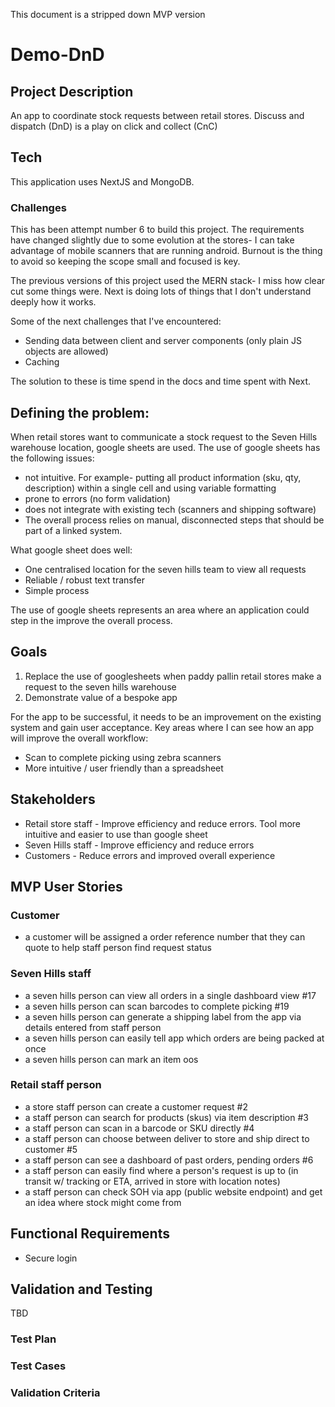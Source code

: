 This document is a stripped down MVP version

# Demo-DnD

## Project Description

An app to coordinate stock requests between retail stores. Discuss and dispatch (DnD) is a play on click and collect (CnC)

## Tech

This application uses NextJS and MongoDB.

### Challenges

This has been attempt number 6 to build this project. The requirements have changed slightly due to some evolution at the stores- I can take advantage of mobile scanners that are running android. Burnout is the thing to avoid so keeping the scope small and focused is key.

The previous versions of this project used the MERN stack- I miss how clear cut some things were. Next is doing lots of things that I don't understand deeply how it works.

Some of the next challenges that I've encountered:

- Sending data between client and server components (only plain JS objects are allowed)
- Caching

The solution to these is time spend in the docs and time spent with Next.

## Defining the problem:

When retail stores want to communicate a stock request to the Seven Hills warehouse location, google sheets are used. The use of google sheets has the following issues:

- not intuitive. For example- putting all product information (sku, qty, description) within a single cell and using variable formatting
- prone to errors (no form validation)
- does not integrate with existing tech (scanners and shipping software)
- The overall process relies on manual, disconnected steps that should be part of a linked system.

What google sheet does well:

- One centralised location for the seven hills team to view all requests
- Reliable / robust text transfer
- Simple process

The use of google sheets represents an area where an application could step in the improve the overall process.

## Goals

1. Replace the use of googlesheets when paddy pallin retail stores make a request to the seven hills warehouse
2. Demonstrate value of a bespoke app

For the app to be successful, it needs to be an improvement on the existing system and gain user acceptance. Key areas where I can see how an app will improve the overall workflow:

- Scan to complete picking using zebra scanners
- More intuitive / user friendly than a spreadsheet

## Stakeholders

- Retail store staff - Improve efficiency and reduce errors. Tool more intuitive and easier to use than google sheet
- Seven Hills staff - Improve efficiency and reduce errors
- Customers - Reduce errors and improved overall experience

## MVP User Stories

### Customer

- a customer will be assigned a order reference number that they can quote to help staff person find request status

### Seven Hills staff

- a seven hills person can view all orders in a single dashboard view #17
- a seven hills person can scan barcodes to complete picking #19
- a seven hills person can generate a shipping label from the app via details entered from staff person
- a seven hills person can easily tell app which orders are being packed at once
- a seven hills person can mark an item oos

### Retail staff person

- a store staff person can create a customer request #2
- a staff person can search for products (skus) via item description #3
- a staff person can scan in a barcode or SKU directly #4
- a staff person can choose between deliver to store and ship direct to customer #5
- a staff person can see a dashboard of past orders, pending orders #6
- a staff person can easily find where a person's request is up to (in transit w/ tracking or ETA, arrived in store with location notes)
- a staff person can check SOH via app (public website endpoint) and get an idea where stock might come from

## Functional Requirements

- Secure login

## Validation and Testing

TBD

### Test Plan

### Test Cases

### Validation Criteria
